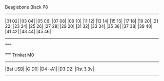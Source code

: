 Beaglebone Black
P8
 ______
|01  02|
|03  04|
|05  06|
|07  08|
|09  10|
|11  12|
|13  14|
|15  16|
|17  18|
|19  20|
|21  22|
|23  24|
|25  26|
|27  28|
|29  20|
|31  32|
|33  34|
|35  36|
|37  38|
|39  40|
|41  42|
|43  44|
|45  46|
 ______

"""

"""
Trinket M0
 _________
|Bat   USB|
|G      D0|
|D4    ~A1|
|D3     D2|
|Rst  3.3v|
 _________
